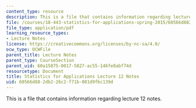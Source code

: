 ```yaml
---
content_type: resource
description: This is a file that contains information regarding lecture 12 notes.
file: /courses/18-443-statistics-for-applications-spring-2015/60566d882db226c2f71b081d9fbc139d_MIT18_443S15_LEC12.pdf
file_type: application/pdf
learning_resource_types:
- Lecture Notes
license: https://creativecommons.org/licenses/by-nc-sa/4.0/
ocw_type: OCWFile
parent_title: Lecture Notes
parent_type: CourseSection
parent_uid: 60a15075-0017-5827-ac55-146fe8abf74d
resourcetype: Document
title: Statistics for Applications Lecture 12 Notes
uid: 60566d88-2db2-26c2-f71b-081d9fbc139d
---
```

This is a file that contains information regarding lecture 12 notes.